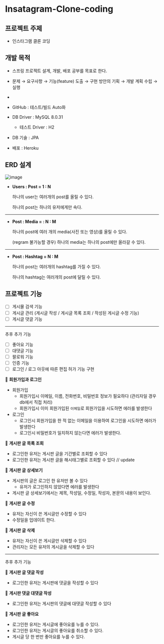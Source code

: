 # Insatagram-Clone-coding

## 프로젝트 주제


- 인스타그램 클론 코딩

## 개발 목적


- 스프링 프로젝트 설계, 개발, 배포 공부를 목표로 한다.
- 문제 → 요구사항 → 기능(feature) 도출 → 구현 방안의 기획 → 개발 계획 수립 → 실행

- 
- GitHub : 테스트/빌드 Auto화
- DB Driver : MySQL 8.0.31
    - 테스트 Driver : H2
- DB 기술 : JPA
- 배포 : Heroku

## ERD 설계

![image](https://github.com/Ogu1208/Insatagram-Clone-coding/assets/76902448/4ecf6a54-3700-4ae0-8b62-b2f2bd16c968)



- **Users : Post = 1 : N**
    
    하나의 user는 여러개의 post를  올릴 수 있다.
    
    하나의 post는 하나의 유저에게만  속다.
    

---

- **Post  : Media = : N : M**
    
    하나의 post에 여러 개의 media(사진 또는 영상)를 올릴 수 있다.
    
    (regram 불가능할 경우) 하나의 media는 하나의 post에만 올라갈 수 있다.
    

---

- **Post : Hashtag = N : M**
    
    하나의 post는 여러개의 hashtag를 가질 수 있다.
    
    하나의 hashtag는 여러개의 post에 달릴 수 있다.


## 프로젝트 기능


- [ ]  게시물 검색 기능
- [ ]  게시글 관리 (게시글 작성 / 게시글 목록 조회 / 작성된 게시글 수정 기능)
- [ ]  게시글 댓글 기능

---

추후 추가 기능

- [ ]  좋아요 기능
- [ ]  대댓글 기능
- [ ]  팔로워 기능
- [ ]  인증 기능
- [ ]  로그인 / 로그 아웃에 따른 편집 허가 기능 구현
</aside>


🍑 **회원가입과 로그인**

- 회원가입
    - 회원가입시 이메일, 이름, 전화번호, 비밀번호 정보가 필요하다 (관리자일 경우 db에서 직접 처리)
    - 회원가입시 이미 회원가입된 `이메일`로 회원가입을 시도하면 에러를 발생한다
- 로그인
    - 로그인시 회원가입을 한 적 없는 이메일을 이용하여 로그인을 시도하면 에러가 발생한다
    - 로그인시 비밀번호가 일치하지 않는다면 에러가 발생한다.

🍑 **게시판 글 목록 조회**

- 로그인한 유저는 게시판 글을 기간별로 조회할 수 있다
- 로그인한 유저는 게시판 글을 해시태그별로 조회할 수 있다 // update

🍑 **게시판 글 상세보기**

- 게시판의 글은 로그인 한 유저만 볼 수 있다
    - 유저가 로그인하지 않았다면 에러를 발생한다
- 게시판 글 상세보기에서는 제목, 작성일, 수정일, 작성자, 본문의 내용이 보인다.

🍑 **게시판 글 수정**

- 유저는 자신이 쓴 게시글만 수정할 수 있다
- 수정일을 업데이트 한다.

🍑 **게시판 글 삭제**

- 유저는 자신이 쓴 게시글만 삭제할 수 있다
- 관리자는 모든 유저의 게시글을 삭제할 수 있다

---

추후 추가 기능

🍑 **게시판 글 댓글 작성**

- 로그인한 유저는 게시판에 댓글을 작성할 수 있다

🍑 **게시판 댓글 대댓글 작성**

- 로그인한 유저는 게시판의 댓글에 대댓글 작성할 수 있다

🍑 **게시판 글 좋아요**

- 로그인한 유저는 게시글에 좋아요를 누를 수 있다.
- 로그인한 유저는 게시글의 좋아요를 취소할 수 있다.
- 게시글 당 한 번만 좋아요를 누를 수 있다.
